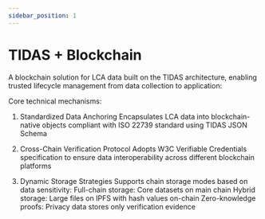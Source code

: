 ```yaml
---
sidebar_position: 1
---
```


# TIDAS + Blockchain

A blockchain solution for LCA data built on the TIDAS architecture, enabling trusted lifecycle management from data collection to application:

Core technical mechanisms:

1. Standardized Data Anchoring
Encapsulates LCA data into blockchain-native objects compliant with ISO 22739 standard using TIDAS JSON Schema

2. Cross-Chain Verification Protocol
Adopts W3C Verifiable Credentials specification to ensure data interoperability across different blockchain platforms

3. Dynamic Storage Strategies
Supports chain storage modes based on data sensitivity:
    Full-chain storage: Core datasets on main chain
    Hybrid storage: Large files on IPFS with hash values on-chain
    Zero-knowledge proofs: Privacy data stores only verification evidence
